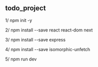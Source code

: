 ## todo_project

1/ npm init -y

2/ npm install --save react react-dom next

3/ npm install --save express

4/ npm install --save isomorphic-unfetch

5/ npm run dev
